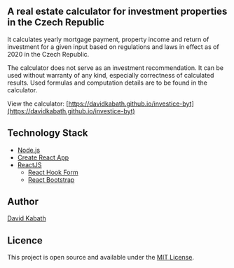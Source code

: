 ## A real estate calculator for investment properties in the Czech Republic

It calculates yearly mortgage payment, property income and return of investment for a given input based on regulations and laws in effect as of 2020 in the Czech Republic. 

The calculator does not serve as an investment recommendation. It can be used without warranty of any kind, especially correctness of calculated results. Used formulas and computation details are to be found in the calculator. 

View the calculator: [https://davidkabath.github.io/investice-byt](https://davidkabath.github.io/investice-byt)

## Technology Stack

* [Node.js](https://nodejs.org/)
* [Create React App](https://create-react-app.dev/)
* [ReactJS](https://reactjs.org/)
  * [React Hook Form](https://react-hook-form.com/)
  * [React Bootstrap](https://react-bootstrap.github.io/) 

## Author

[David Kabath](https://github.com/davidkabath)

## Licence

This project is open source and available under the [MIT License](https://github.com/davidkabath/investice-byt/blob/master/LICENSE).





